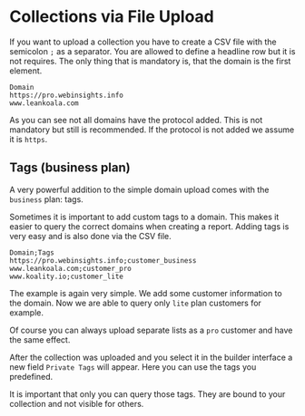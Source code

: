# Collections via File Upload

If you want to upload a collection you have to create a CSV file with the semicolon `;` as a separator. You are allowed to define a headline row but it is not requires. The only thing that is mandatory is, that the domain is the first element.

```text
Domain
https://pro.webinsights.info
www.leankoala.com
```

As you can see not all domains have the protocol added. This is not mandatory but still is recommended. If the protocol is not added we assume it is `https`. 

## Tags (business plan)

A very powerful addition to the simple domain upload comes with the `business` plan: tags. 

Sometimes it is important to add custom tags to a domain. This makes it easier to query the correct domains when creating a report. Adding tags is very easy and is also done via the CSV file. 

```text
Domain;Tags
https://pro.webinsights.info;customer_business
www.leankoala.com;customer_pro
www.koality.io;customer_lite
```

The example is again very simple. We add some customer information to the domain. Now we are able to query only `lite` plan customers for example.

Of course you can always upload separate lists as a `pro` customer and have the same effect. 

After the collection was uploaded and you select it in the builder interface a new field `Private Tags` will appear. Here you can use the tags you predefined.

It is important that only you can query those tags. They are bound to your collection and not visible for others.


